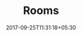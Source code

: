 ---
title: "Rooms"
date: 2017-09-25T11:31:18+05:30
draft: false
layout: rooms
property: "Hotel Eden"
status: "In Process"
url: /details/rooms/hotel-eden/
slug: "hotel-eden/"

mainmenu:
 details: true
 rooms: true

---
